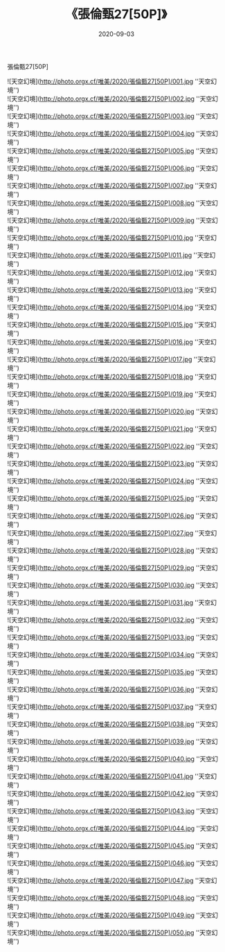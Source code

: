 ﻿---
layout: post
title:  《張倫甄27[50P]》
date:   2020-09-03
img: http://photo.orgx.cf/唯美/2020/張倫甄27[50P]/000.jpg
categories: [美女, 清纯, 唯美]
---

張倫甄27[50P]



![天空幻境](http://photo.orgx.cf/唯美/2020/張倫甄27[50P]/001.jpg ''天空幻境'') <br>
![天空幻境](http://photo.orgx.cf/唯美/2020/張倫甄27[50P]/002.jpg ''天空幻境'') <br>
![天空幻境](http://photo.orgx.cf/唯美/2020/張倫甄27[50P]/003.jpg ''天空幻境'') <br>
![天空幻境](http://photo.orgx.cf/唯美/2020/張倫甄27[50P]/004.jpg ''天空幻境'') <br>
![天空幻境](http://photo.orgx.cf/唯美/2020/張倫甄27[50P]/005.jpg ''天空幻境'') <br>
![天空幻境](http://photo.orgx.cf/唯美/2020/張倫甄27[50P]/006.jpg ''天空幻境'') <br>
![天空幻境](http://photo.orgx.cf/唯美/2020/張倫甄27[50P]/007.jpg ''天空幻境'') <br>
![天空幻境](http://photo.orgx.cf/唯美/2020/張倫甄27[50P]/008.jpg ''天空幻境'') <br>
![天空幻境](http://photo.orgx.cf/唯美/2020/張倫甄27[50P]/009.jpg ''天空幻境'') <br>
![天空幻境](http://photo.orgx.cf/唯美/2020/張倫甄27[50P]/010.jpg ''天空幻境'') <br>
![天空幻境](http://photo.orgx.cf/唯美/2020/張倫甄27[50P]/011.jpg ''天空幻境'') <br>
![天空幻境](http://photo.orgx.cf/唯美/2020/張倫甄27[50P]/012.jpg ''天空幻境'') <br>
![天空幻境](http://photo.orgx.cf/唯美/2020/張倫甄27[50P]/013.jpg ''天空幻境'') <br>
![天空幻境](http://photo.orgx.cf/唯美/2020/張倫甄27[50P]/014.jpg ''天空幻境'') <br>
![天空幻境](http://photo.orgx.cf/唯美/2020/張倫甄27[50P]/015.jpg ''天空幻境'') <br>
![天空幻境](http://photo.orgx.cf/唯美/2020/張倫甄27[50P]/016.jpg ''天空幻境'') <br>
![天空幻境](http://photo.orgx.cf/唯美/2020/張倫甄27[50P]/017.jpg ''天空幻境'') <br>
![天空幻境](http://photo.orgx.cf/唯美/2020/張倫甄27[50P]/018.jpg ''天空幻境'') <br>
![天空幻境](http://photo.orgx.cf/唯美/2020/張倫甄27[50P]/019.jpg ''天空幻境'') <br>
![天空幻境](http://photo.orgx.cf/唯美/2020/張倫甄27[50P]/020.jpg ''天空幻境'') <br>
![天空幻境](http://photo.orgx.cf/唯美/2020/張倫甄27[50P]/021.jpg ''天空幻境'') <br>
![天空幻境](http://photo.orgx.cf/唯美/2020/張倫甄27[50P]/022.jpg ''天空幻境'') <br>
![天空幻境](http://photo.orgx.cf/唯美/2020/張倫甄27[50P]/023.jpg ''天空幻境'') <br>
![天空幻境](http://photo.orgx.cf/唯美/2020/張倫甄27[50P]/024.jpg ''天空幻境'') <br>
![天空幻境](http://photo.orgx.cf/唯美/2020/張倫甄27[50P]/025.jpg ''天空幻境'') <br>
![天空幻境](http://photo.orgx.cf/唯美/2020/張倫甄27[50P]/026.jpg ''天空幻境'') <br>
![天空幻境](http://photo.orgx.cf/唯美/2020/張倫甄27[50P]/027.jpg ''天空幻境'') <br>
![天空幻境](http://photo.orgx.cf/唯美/2020/張倫甄27[50P]/028.jpg ''天空幻境'') <br>
![天空幻境](http://photo.orgx.cf/唯美/2020/張倫甄27[50P]/029.jpg ''天空幻境'') <br>
![天空幻境](http://photo.orgx.cf/唯美/2020/張倫甄27[50P]/030.jpg ''天空幻境'') <br>
![天空幻境](http://photo.orgx.cf/唯美/2020/張倫甄27[50P]/031.jpg ''天空幻境'') <br>
![天空幻境](http://photo.orgx.cf/唯美/2020/張倫甄27[50P]/032.jpg ''天空幻境'') <br>
![天空幻境](http://photo.orgx.cf/唯美/2020/張倫甄27[50P]/033.jpg ''天空幻境'') <br>
![天空幻境](http://photo.orgx.cf/唯美/2020/張倫甄27[50P]/034.jpg ''天空幻境'') <br>
![天空幻境](http://photo.orgx.cf/唯美/2020/張倫甄27[50P]/035.jpg ''天空幻境'') <br>
![天空幻境](http://photo.orgx.cf/唯美/2020/張倫甄27[50P]/036.jpg ''天空幻境'') <br>
![天空幻境](http://photo.orgx.cf/唯美/2020/張倫甄27[50P]/037.jpg ''天空幻境'') <br>
![天空幻境](http://photo.orgx.cf/唯美/2020/張倫甄27[50P]/038.jpg ''天空幻境'') <br>
![天空幻境](http://photo.orgx.cf/唯美/2020/張倫甄27[50P]/039.jpg ''天空幻境'') <br>
![天空幻境](http://photo.orgx.cf/唯美/2020/張倫甄27[50P]/040.jpg ''天空幻境'') <br>
![天空幻境](http://photo.orgx.cf/唯美/2020/張倫甄27[50P]/041.jpg ''天空幻境'') <br>
![天空幻境](http://photo.orgx.cf/唯美/2020/張倫甄27[50P]/042.jpg ''天空幻境'') <br>
![天空幻境](http://photo.orgx.cf/唯美/2020/張倫甄27[50P]/043.jpg ''天空幻境'') <br>
![天空幻境](http://photo.orgx.cf/唯美/2020/張倫甄27[50P]/044.jpg ''天空幻境'') <br>
![天空幻境](http://photo.orgx.cf/唯美/2020/張倫甄27[50P]/045.jpg ''天空幻境'') <br>
![天空幻境](http://photo.orgx.cf/唯美/2020/張倫甄27[50P]/046.jpg ''天空幻境'') <br>
![天空幻境](http://photo.orgx.cf/唯美/2020/張倫甄27[50P]/047.jpg ''天空幻境'') <br>
![天空幻境](http://photo.orgx.cf/唯美/2020/張倫甄27[50P]/048.jpg ''天空幻境'') <br>
![天空幻境](http://photo.orgx.cf/唯美/2020/張倫甄27[50P]/049.jpg ''天空幻境'') <br>
![天空幻境](http://photo.orgx.cf/唯美/2020/張倫甄27[50P]/050.jpg ''天空幻境'') <br>
